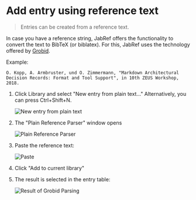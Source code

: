 # Add entry using reference text

> Entries can be created from a reference text.

In case you have a reference string, JabRef offers the functionality to convert the text to BibTeX (or biblatex). For this, JabRef uses the technology offered by [Grobid](https://github.com/kermitt2/grobid).

Example:

```
O. Kopp, A. Armbruster, und O. Zimmermann, "Markdown Architectural Decision Records: Format and Tool Support", in 10th ZEUS Workshop, 2018.
```

1.  Click Library and select "New entry from plain text..." Alternatively, you can press Ctrl+Shift+N.

    <img src="../.gitbook/assets/new-entry-from-plain-text-step-1.png" alt="New entry from plain text" data-size="original">
2.  The "Plain Reference Parser" window opens

    <img src="../.gitbook/assets/new-entry-from-plain-text-step-2.png" alt="Plain Reference Parser" data-size="original">
3.  Paste the reference text:

    <img src="../.gitbook/assets/new-entry-from-plain-text-step-3.png" alt="Paste" data-size="original">
4. Click "Add to current library"
5.  The result is selected in the entry table:

    <img src="../.gitbook/assets/new-entry-from-plain-text-step-4.png" alt="Result of Grobid Parsing" data-size="original">
